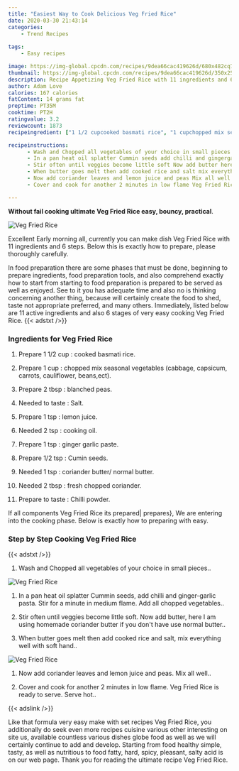 ```yaml
---
title: "Easiest Way to Cook Delicious Veg Fried Rice"
date: 2020-03-30 21:43:14
categories:
    - Trend Recipes
    
tags:
    - Easy recipes

image: https://img-global.cpcdn.com/recipes/9dea66cac419626d/680x482cq70/veg-fried-rice-recipe-main-photo.jpg
thumbnail: https://img-global.cpcdn.com/recipes/9dea66cac419626d/350x250cq70/veg-fried-rice-recipe-main-photo.jpg
description: Recipe Appetizing Veg Fried Rice with 11 ingredients and 6 stages of easy cooking.
author: Adam Love
calories: 167 calories
fatContent: 14 grams fat
preptime: PT35M
cooktime: PT2H
ratingvalue: 3.2
reviewcount: 1873
recipeingredient: ["1 1/2 cupcooked basmati rice", "1 cupchopped mix seasonal vegetables cabbage capsicum carrots cauliflower beansect", "2 tbspblanched peas", "to tasteSalt", "1 tsplemon juice", "2 tspcooking oil", "1 tspginger garlic paste", "1/2 tspCumin seeds", "1 tspcoriander butter normal butter", "2 tbspfresh chopped coriander", "to tasteChilli  powder"]

recipeinstructions: 
      - Wash and Chopped all vegetables of your choice in small pieces 
      - In a pan heat oil splatter Cummin seeds add chilli and gingergarlic pasta Stir for a minute in medium flame Add all chopped vegetables 
      - Stir often until veggies become little soft Now add butter here I am using homemade coriander butter if you dont have use normal butter 
      - When butter goes melt then add cooked rice and salt mix everything well with soft hand 
      - Now add coriander leaves and lemon juice and peas Mix all well 
      - Cover and cook for another 2 minutes in low flame Veg Fried Rice is ready to serve Serve hot

---
```




**Without fail cooking ultimate Veg Fried Rice easy, bouncy, practical**. 


![Veg Fried Rice](https://img-global.cpcdn.com/recipes/9dea66cac419626d/680x482cq70/veg-fried-rice-recipe-main-photo.jpg "Veg Fried Rice")




Excellent Early morning all, currently you can make dish Veg Fried Rice with 11 ingredients and 6 steps. Below this is exactly how to prepare, please thoroughly carefully.

In food preparation there are some phases that must be done, beginning to prepare ingredients, food preparation tools, and also comprehend exactly how to start from starting to food preparation is prepared to be served as well as enjoyed. See to it you has adequate time and also no is thinking concerning another thing, because will certainly create the food to shed, taste not appropriate preferred, and many others. Immediately, listed below are 11 active ingredients and also 6 stages of very easy cooking Veg Fried Rice.
{{< adstxt />}}

### Ingredients for Veg Fried Rice


1. Prepare 1 1/2 cup : cooked basmati rice.

1. Prepare 1 cup : chopped mix seasonal vegetables (cabbage, capsicum, carrots, cauliflower, beans,ect).

1. Prepare 2 tbsp : blanched peas.

1. Needed to taste : Salt.

1. Prepare 1 tsp : lemon juice.

1. Needed 2 tsp : cooking oil.

1. Prepare 1 tsp : ginger garlic paste.

1. Prepare 1/2 tsp : Cumin seeds.

1. Needed 1 tsp : coriander butter/ normal butter.

1. Needed 2 tbsp : fresh chopped coriander.

1. Prepare to taste : Chilli  powder.



If all components Veg Fried Rice its prepared| prepares}, We are entering into the cooking phase. Below is exactly how to preparing with easy.

### Step by Step Cooking Veg Fried Rice

{{< adstxt />}}


1. Wash and Chopped all vegetables of your choice in small pieces..



![Veg Fried Rice](https://img-global.cpcdn.com/steps/3765e9de86f9b7b5/160x128cq70/veg-fried-rice-recipe-step-1-photo.jpg" "Veg Fried Rice")



1. In a pan heat oil splatter Cummin seeds, add chilli and ginger-garlic pasta. Stir for a minute in medium flame. Add all chopped vegetables..



1. Stir often until veggies become little soft. Now add butter, here I am using homemade coriander butter if you don&#39;t have use normal butter..



1. When butter goes melt then add cooked rice and salt, mix everything well with soft hand..



![Veg Fried Rice](//assets-global.cpcdn.com/assets/icons/button_play-2c75c40dde080a61004c1f40b05d8f140eaff45d7e9e6481dc71c63d2e7c4909.png" "Veg Fried Rice")



1. Now add coriander leaves and lemon juice and peas. Mix all well..



1. Cover and cook for another 2 minutes in low flame. Veg Fried Rice is ready to serve. Serve hot..





{{< adslink />}}

Like that formula very easy make with set recipes Veg Fried Rice, you additionally do seek even more recipes cuisine various other interesting on site us, available countless various dishes globe food as well as we will certainly continue to add and develop. Starting from food healthy simple, tasty, as well as nutritious to food fatty, hard, spicy, pleasant, salty acid is on our web page. Thank you for reading the ultimate recipe Veg Fried Rice.

